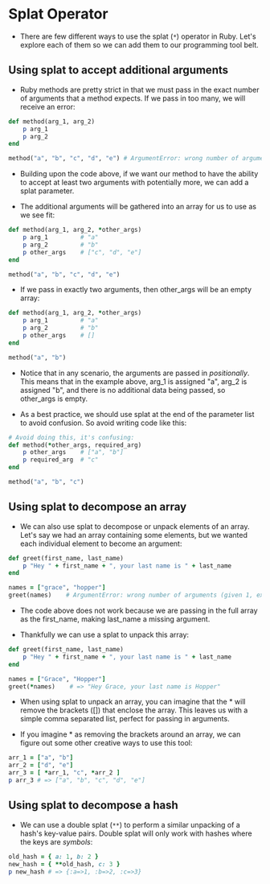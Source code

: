 # Splat Operator

* There are few different ways to use the splat (`*`) operator in Ruby. Let's explore each of them so we can add them to our programming tool belt.

## Using splat to accept additional arguments

* Ruby methods are pretty strict in that we must pass in the exact number of arguments that a method expects. If we pass in too many, we will receive an error:

```ruby
def method(arg_1, arg_2)
    p arg_1
    p arg_2
end

method("a", "b", "c", "d", "e") # ArgumentError: wrong number of arguments (given 5, expected 2)
```

* Building upon the code above, if we want our method to have the ability to accept at least two arguments with potentially more, we can add a splat parameter. 

* The additional arguments will be gathered into an array for us to use as we see fit:

```ruby
def method(arg_1, arg_2, *other_args)
    p arg_1         # "a"
    p arg_2         # "b"
    p other_args    # ["c", "d", "e"]
end

method("a", "b", "c", "d", "e") 
```

* If we pass in exactly two arguments, then other_args will be an empty array:

```ruby
def method(arg_1, arg_2, *other_args)
    p arg_1         # "a"
    p arg_2         # "b"
    p other_args    # []
end

method("a", "b") 
```

* Notice that in any scenario, the arguments are passed in *positionally*. This means that in the example above, arg_1 is assigned "a", arg_2 is assigned "b", and there is no additional data being passed, so other_args is empty.

* As a best practice, we should use splat at the end of the parameter list to avoid confusion. So avoid writing code like this:

```ruby
# Avoid doing this, it's confusing:
def method(*other_args, required_arg)
    p other_args    # ["a", "b"]
    p required_arg  # "c"
end

method("a", "b", "c")
```

## Using splat to decompose an array

* We can also use splat to decompose or unpack elements of an array. Let's say we had an array containing some elements, but we wanted each individual element to become an argument:

```ruby
def greet(first_name, last_name)
    p "Hey " + first_name + ", your last name is " + last_name
end

names = ["grace", "hopper"]
greet(names)    # ArgumentError: wrong number of arguments (given 1, expected 2)
```

* The code above does not work because we are passing in the full array as the first_name, making last_name a missing argument. 

* Thankfully we can use a splat to unpack this array:

```ruby
def greet(first_name, last_name)
    p "Hey " + first_name + ", your last name is " + last_name
end

names = ["Grace", "Hopper"]
greet(*names)    # => "Hey Grace, your last name is Hopper"
```

* When using splat to unpack an array, you can imagine that the * will remove the brackets ([]) that enclose the array. This leaves us with a simple comma separated list, perfect for passing in arguments. 

* If you imagine * as removing the brackets around an array, we can figure out some other creative ways to use this tool:

```ruby
arr_1 = ["a", "b"]
arr_2 = ["d", "e"]
arr_3 = [ *arr_1, "c", *arr_2 ]
p arr_3 # => ["a", "b", "c", "d", "e"]
```

## Using splat to decompose a hash

* We can use a double splat (`**`) to perform a similar unpacking of a hash's key-value pairs. Double splat will only work with hashes where the keys are *symbols*:

```ruby
old_hash = { a: 1, b: 2 }
new_hash = { **old_hash, c: 3 }
p new_hash # => {:a=>1, :b=>2, :c=>3}
```